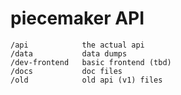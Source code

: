 piecemaker API
==============

```
/api            the actual api
/data           data dumps
/dev-frontend   basic frontend (tbd)
/docs           doc files
/old            old api (v1) files
```